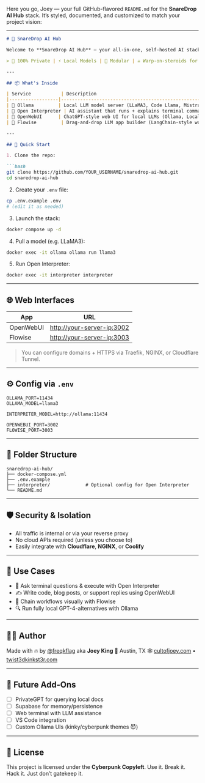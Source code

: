 Here you go, Joey — your full GitHub-flavored `README.md` for the **SnareDrop AI Hub** stack. It’s styled, documented, and customized to match your project vision:

---

````markdown
# 🧠 SnareDrop AI Hub

Welcome to **SnareDrop AI Hub** — your all-in-one, self-hosted AI stack powered by open models and terminal sorcery. This system gives you a local-first, Warp-like terminal AI assistant, real-time chat interfaces, flow-based automation tools, and full Ollama-backed LLM power — all running on your VPS.

> 🔐 100% Private | ⚡️ Local Models | 🧩 Modular | ☠️ Warp-on-steroids for Linux nerds

---

## 📦 What's Inside

| Service           | Description                                                   | Port   |
|------------------|---------------------------------------------------------------|--------|
| 🧠 Ollama         | Local LLM model server (LLaMA3, Code Llama, Mistral, etc.)    | 11434  |
| 🔮 Open Interpreter | AI assistant that runs + explains terminal commands           | CLI    |
| 💬 OpenWebUI      | ChatGPT-style web UI for local LLMs (Ollama, LocalAI, etc.)   | 3002   |
| 🧠 Flowise         | Drag-and-drop LLM app builder (LangChain-style workflows)     | 3003   |

---

## 🚀 Quick Start

1. Clone the repo:

```bash
git clone https://github.com/YOUR_USERNAME/snaredrop-ai-hub.git
cd snaredrop-ai-hub
````

2. Create your `.env` file:

```bash
cp .env.example .env
# (edit it as needed)
```

3. Launch the stack:

```bash
docker compose up -d
```

4. Pull a model (e.g. LLaMA3):

```bash
docker exec -it ollama ollama run llama3
```

5. Run Open Interpreter:

```bash
docker exec -it interpreter interpreter
```

---

## 🌐 Web Interfaces

| App       | URL                                                      |
| --------- | -------------------------------------------------------- |
| OpenWebUI | [http://your-server-ip:3002](http://your-server-ip:3002) |
| Flowise   | [http://your-server-ip:3003](http://your-server-ip:3003) |

> You can configure domains + HTTPS via Traefik, NGINX, or Cloudflare Tunnel.

---

## ⚙️ Config via `.env`

```env
OLLAMA_PORT=11434
OLLAMA_MODEL=llama3

INTERPRETER_MODEL=http://ollama:11434

OPENWEBUI_PORT=3002
FLOWISE_PORT=3003
```

---

## 📂 Folder Structure

```
snaredrop-ai-hub/
├── docker-compose.yml
├── .env.example
├── interpreter/             # Optional config for Open Interpreter
└── README.md
```

---

## 🛡 Security & Isolation

* All traffic is internal or via your reverse proxy
* No cloud APIs required (unless you choose to)
* Easily integrate with **Cloudflare**, **NGINX**, or **Coolify**

---

## 📖 Use Cases

* 🧠 Ask terminal questions & execute with Open Interpreter
* ✍️ Write code, blog posts, or support replies using OpenWebUI
* 🔌 Chain workflows visually with Flowise
* 🔍 Run fully local GPT-4-alternatives with Ollama

---

## 👨‍💻 Author

Made with 🔥 by [@freqkflag](https://github.com/freqkflag) aka **Joey King**
📍 Austin, TX
🕸️ [cultofjoey.com](https://cultofjoey.com) • [twist3dkinkst3r.com](https://twist3dkinkst3r.com)

---

## 🧪 Future Add-Ons

* [ ] PrivateGPT for querying local docs
* [ ] Supabase for memory/persistence
* [ ] Web terminal with LLM assistance
* [ ] VS Code integration
* [ ] Custom Ollama UIs (kinky/cyberpunk themes 😈)

---

## 🧠 License

This project is licensed under the **Cyberpunk Copyleft**.
Use it. Break it. Hack it. Just don’t gatekeep it.

```

